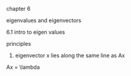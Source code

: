chapter 6

eigenvalues and eigenvectors

6.1 intro to eigen values

principles

1. eigenvector x lies along the same line as Ax

Ax = \lambda 
